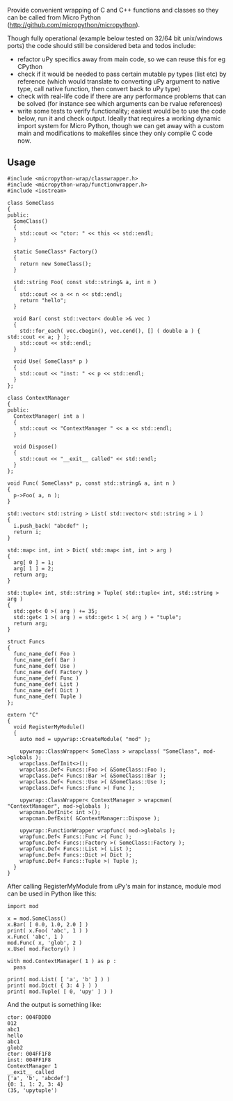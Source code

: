 Provide convenient wrapping of C and C++ functions and classes so they can be called from
Micro Python (http://github.com/micropython/micropython).

Though fully operational (example below tested on 32/64 bit unix/windows ports)
the code should still be considered beta and todos include:
- refactor uPy specifics away from main code, so we can reuse this for eg CPython
- check if it would be needed to pass certain mutable py types (list etc) by reference
  (which would translate to converting uPy argument to native type, call native function,
  then convert back to uPy type)
- check with real-life code if there are any performance problems that can be solved
  (for instance see which arguments can be rvalue references)
- write some tests to verify functionality; easiest would be to use the code below,
  run it and check output.
  Ideally that requires a working dynamic import system for Micro Python,
  though we can get away with a custom main and modifications to makefiles since
  they only compile C code now.

Usage
-----

    #include <micropython-wrap/classwrapper.h>
    #include <micropython-wrap/functionwrapper.h>
    #include <iostream>

    class SomeClass
    {
    public:
      SomeClass()
      {
        std::cout << "ctor: " << this << std::endl;
      }

      static SomeClass* Factory()
      {
        return new SomeClass();
      }

      std::string Foo( const std::string& a, int n )
      {
        std::cout << a << n << std::endl;
        return "hello";
      }

      void Bar( const std::vector< double >& vec )
      {
        std::for_each( vec.cbegin(), vec.cend(), [] ( double a ) { std::cout << a; } );
        std::cout << std::endl;
      }

      void Use( SomeClass* p )
      {
        std::cout << "inst: " << p << std::endl;
      }
    };

    class ContextManager
    {
    public:
      ContextManager( int a )
      {
        std::cout << "ContextManager " << a << std::endl;
      }

      void Dispose()
      {
        std::cout << "__exit__ called" << std::endl;
      }
    };

    void Func( SomeClass* p, const std::string& a, int n )
    {
      p->Foo( a, n );
    }

    std::vector< std::string > List( std::vector< std::string > i )
    {
      i.push_back( "abcdef" );
      return i;
    }

    std::map< int, int > Dict( std::map< int, int > arg )
    {
      arg[ 0 ] = 1;
      arg[ 1 ] = 2;
      return arg;
    }

    std::tuple< int, std::string > Tuple( std::tuple< int, std::string > arg )
    {
      std::get< 0 >( arg ) += 35;
      std::get< 1 >( arg ) = std::get< 1 >( arg ) + "tuple";
      return arg;
    }

    struct Funcs
    {
      func_name_def( Foo )
      func_name_def( Bar )
      func_name_def( Use )
      func_name_def( Factory )
      func_name_def( Func )
      func_name_def( List )
      func_name_def( Dict )
      func_name_def( Tuple )
    };

    extern "C"
    {
      void RegisterMyModule()
      {
        auto mod = upywrap::CreateModule( "mod" );

        upywrap::ClassWrapper< SomeClass > wrapclass( "SomeClass", mod->globals );
        wrapclass.DefInit<>();
        wrapclass.Def< Funcs::Foo >( &SomeClass::Foo );
        wrapclass.Def< Funcs::Bar >( &SomeClass::Bar );
        wrapclass.Def< Funcs::Use >( &SomeClass::Use );
        wrapclass.Def< Funcs::Func >( Func );

        upywrap::ClassWrapper< ContextManager > wrapcman( "ContextManager", mod->globals );
        wrapcman.DefInit< int >();
        wrapcman.DefExit( &ContextManager::Dispose );

        upywrap::FunctionWrapper wrapfunc( mod->globals );
        wrapfunc.Def< Funcs::Func >( Func );
        wrapfunc.Def< Funcs::Factory >( SomeClass::Factory );
        wrapfunc.Def< Funcs::List >( List );
        wrapfunc.Def< Funcs::Dict >( Dict );
        wrapfunc.Def< Funcs::Tuple >( Tuple );
      }
    }

After calling RegisterMyModule from uPy's main for instance,
module mod can be used in Python like this:

    import mod

    x = mod.SomeClass()
    x.Bar( [ 0.0, 1.0, 2.0 ] )
    print( x.Foo( 'abc', 1 ) )
    x.Func( 'abc', 1 )
    mod.Func( x, 'glob', 2 )
    x.Use( mod.Factory() )

    with mod.ContextManager( 1 ) as p :
      pass

    print( mod.List( [ 'a', 'b' ] ) )
    print( mod.Dict( { 3: 4 } ) )
    print( mod.Tuple( [ 0, 'upy' ] ) )

And the output is something like:

    ctor: 004FDDD0
    012
    abc1
    hello
    abc1
    glob2
    ctor: 004FF1F8
    inst: 004FF1F8
    ContextManager 1
    __exit__ called
    ['a', 'b', 'abcdef']
    {0: 1, 1: 2, 3: 4}
    (35, 'upytuple')

